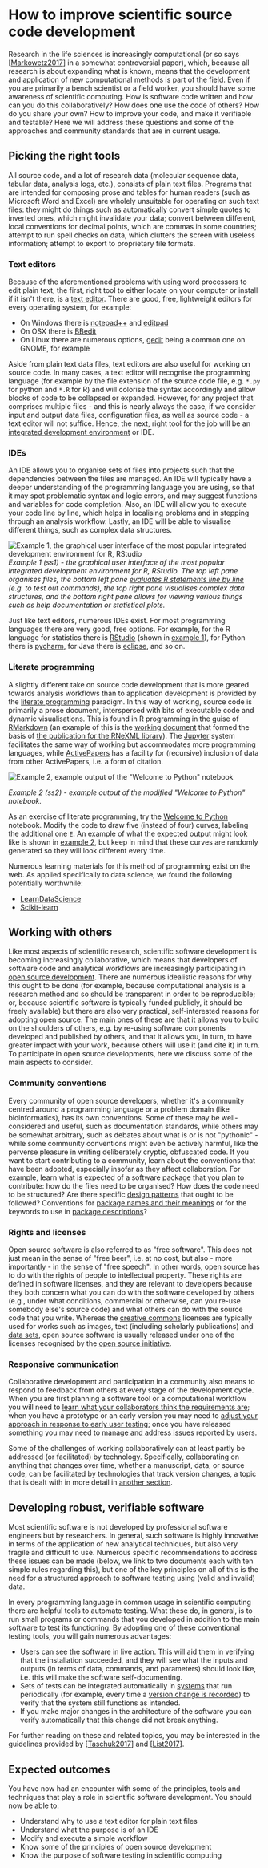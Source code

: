 How to improve scientific source code development
=================================================
Research in the life sciences is increasingly computational (or so says [[Markowetz2017](../REFERENCES/README.md#Markowetz2017)] in a somewhat controversial paper), which, because all research is about expanding what is known, means that the development and application of new computational methods is part of the field. Even if you are primarily a bench scientist or a field worker, you should have some awareness of scientific computing. How is software code written and how can you do this collaboratively? How does one use the code of others? How do you share your own? How to improve your code, and make it verifiable and testable? Here we will address these questions and some of the approaches and community standards that are in current usage.

Picking the right tools
-----------------------
All source code, and a lot of research data (molecular sequence data, tabular data, analysis logs, etc.), consists of plain text files. Programs that are intended for composing prose and tables for human readers (such as Microsoft Word and Excel) are wholely unsuitable for operating on such text files: they might do things such as automatically convert simple quotes to inverted ones, which might invalidate your data; convert between different, local conventions for decimal points, which are commas in some countries; attempt to run spell checks on data, which clutters the screen with useless information; attempt to export to proprietary file formats. 

### Text editors
Because of the aforementioned problems with using word processors to edit plain text, the first, right tool to either locate on your computer or install if it isn't there, is a [text editor](https://en.wikipedia.org/wiki/Text_editor). There are good, free, lightweight editors for every operating system, for example:

- On Windows there is [notepad++](https://notepad-plus-plus.org/) and [editpad](https://www.editpadlite.com/)
- On OSX there is [BBedit](https://www.barebones.com/products/bbedit/)
- On Linux there are numerous options, [gedit](http://www.gedit.org/) being a common one on GNOME, for example

Aside from plain text data files, text editors are also useful for working on source code. In many cases, a text editor will recognise the programming language (for example by the file extension of the source code file, e.g. `*.py` for python and `*.R` for R) and will colorise the syntax accordingly and allow blocks of code to be collapsed or expanded. However, for any project that comprises multiple files - and this is nearly always the case, if we consider input and output data files, configuration files, as well as source code - a text editor will not suffice. Hence, the next, right tool for the job will be an [integrated development environment](https://en.wikipedia.org/wiki/Integrated_development_environment) or IDE.

### IDEs
An IDE allows you to organise sets of files into projects such that the dependencies between the files are managed. An IDE will typically have a deeper understanding of the programming language you are using, so that it may spot problematic syntax and logic errors, and may suggest functions and variables for code completion. Also, an IDE will allow you to execute your code line by line, which helps in localising problems and in stepping through an analysis workflow. Lastly, an IDE will be able to visualise different things, such as complex data structures.

<a name="ss1"></a>
![Example 1, the graphical user interface of the most popular integrated development environment for R, RStudio](SS1.png)
_Example 1 (ss1) - the graphical user interface of the most popular integrated development environment for R, RStudio. The
top left pane organises files, the bottom left pane [evaluates R statements line by line](https://en.wikipedia.org/wiki/Read%E2%80%93eval%E2%80%93print_loop)
 (e.g. to test out commands), the top right pane visualises complex data structures, and the bottom right pane allows for
viewing various things such as help documentation or statistical plots._

Just like text editors, numerous IDEs exist. For most programming languages there are very good, free options. For example, for the R language for statistics there is [RStudio](https://www.rstudio.com) (shown in [example 1](#ss1)), for Python there is [pycharm](https://www.jetbrains.com/pycharm/), for Java there is [eclipse](https://www.eclipse.org/), and so on.

### Literate programming
A slightly different take on source code development that is more geared towards analysis workflows than to application development is provided by the [literate programming](https://en.wikipedia.org/wiki/Literate_programming) paradigm. In this way of working, source code is primarily a prose document, interspersed with bits of executable code and dynamic visualisations. This is found in R programming in the guise of [RMarkdown](http://rmarkdown.rstudio.com/) (an example of this is the [working document](https://github.com/ropensci/RNeXML/blob/master/manuscripts/manuscript.Rmd) that formed the basis of [the publication for the RNeXML library](http://doi.org/10.1111/2041-210X.12469)). The [Jupyter](http://jupyter.org/) system facilitates the same way of working but accommodates more programming languages, while [ActivePapers](http://www.activepapers.org/) has a facility for (recursive) inclusion of data from other ActivePapers, i.e. a form of citation.

<a name="ss2"></a>
![Example 2, example output of the "Welcome to Python" notebook](SS2.png)

_Example 2 (ss2) - example output of the modified "Welcome to Python" notebook._

As an exercise of literate programming, try the [Welcome to Python](https://try.jupyter.org/) notebook. Modify the code to draw five (instead of four) curves, labeling the additional one `E`. An example of what the expected output might look like is shown in [example 2](#ss2), but keep in mind that these curves are randomly generated so they will look different every time.

Numerous learning materials for this method of programming exist on the web. As applied specifically to data science, we found the following potentially worthwhile:
- [LearnDataScience](https://github.com/nborwankar/LearnDataScience)
- [Scikit-learn](https://github.com/jakevdp/sklearn_tutorial)

Working with others
-------------------
Like most aspects of scientific research, scientific software development is becoming increasingly collaborative, which means that developers of software code and analytical workflows are increasingly participating in [open source development](https://en.wikipedia.org/wiki/Open-source_software_development). There are numerous idealistic reasons for why this ought to be done (for example, because computational analysis is a research method and so should be transparent in order to be reproducible; or, because scientific software is typically funded publicly, it should be freely available) but there are also very practical, self-interested reasons for adopting open source. The main ones of these are that it allows you to build on the shoulders of others, e.g. by re-using software components developed and published by others, and that it allows you, in turn, to have greater impact with your work, because others will use it (and cite it) in turn. To participate in open source developments, here we discuss some of the main aspects to consider.

### Community conventions
Every community of open source developers, whether it's a community centred around a programming language or a problem domain (like bioinformatics), has its own conventions. Some of these may be well-considered and useful, such as documentation standards, while others may be somewhat arbitrary, such as debates about what is or is not "pythonic" - while some community conventions might even be actively harmful, like the perverse pleasure in writing deliberately cryptic, obfuscated code. If you want to start contributing to a community, learn about the conventions that have been adopted, especially insofar as they affect collaboration. For example, learn what is expected of a software package that you plan to contribute: how do the files need to be organised? How does the code need to be structured? Are there specific [design patterns](https://en.wikipedia.org/wiki/Software_design_pattern) that ought to be followed? Conventions for [package names and their meanings](https://pause.perl.org/pause/query?ACTION=pause_namingmodules) or for the keywords to use in [package descriptions](https://cran.r-project.org/doc/contrib/Leisch-CreatingPackages.pdf)?

### Rights and licenses
Open source software is also referred to as "free software". This does not just mean in the sense of "free beer", i.e. at no cost, but also - more importantly - in the sense of "free speech". In other words, open source has to do with the rights of people to intellectual property. These rights are defined in software licenses, and they are relevant to developers because they both concern what you can do with the software developed by others (e.g., under what conditions, commercial or otherwise, can you re-use somebody else's source code) and what others can do with the source code that you write. Whereas the [creative commons](https://creativecommons.org/) licenses are typically used for works such as images, text (including scholarly publications) and [data sets](../DATA_SHARING/README.md#licensing-attribution-and-openness-in-data-repositories), open source software is usually released under one of the licenses recognised by the [open source initiative](https://opensource.org/).

### Responsive communication
Collaborative development and participation in a community also means to respond to feedback from others at every stage of the development cycle. When you are first planning a software tool or a computational workflow you will need to [learn what your collaborators think the requirements are](https://en.wikipedia.org/wiki/Requirements_elicitation); when you have a prototype or an early version you may need to [adjust your approach in response to early user testing](https://en.wikipedia.org/wiki/Agile_software_development); once you have released something you may need to [manage and address issues](https://en.wikipedia.org/wiki/Issue_tracking_system) reported by users.

Some of the challenges of working collaboratively can at least partly be addressed (or facilitated) by technology. Specifically, collaborating on anything that changes over time, whether a manuscript, data, or source code, can be facilitated by technologies that track version changes, a topic that is dealt with in more detail in [another section](../VERSIONING/README.md).

Developing robust, verifiable software
--------------------------------------
Most scientific software is not developed by professional software engineers but by researchers. In general, such software is highly innovative in terms of the application of new analytical techniques, but also very fragile and difficult to use. Numerous specific recommendations to address these issues can be made (below, we link to two documents each with ten simple rules regarding this), but one of the key principles on all of this is the need for a structured approach to software testing using (valid and invalid) data. 

In every programming language in common usage in scientific computing there are helpful tools to automate testing. What these do, in general, is to run small programs or commands that you developed in addition to the main software to test its functioning. By adopting one of these conventional testing tools, you will gain numerous advantages:

- Users can see the software in live action. This will aid them in verifying that the installation succeeded, and they will see what the inputs and outputs (in terms of data, commands, and parameters) should look like, i.e. this will make the software self-documenting.
- Sets of tests can be integrated automatically in [systems](https://en.wikipedia.org/wiki/Continuous_integration) that run periodically (for example, every time a [version change is recorded](../VERSIONING/README.md)) to verify that the system still functions as intended.
- If you make major changes in the architecture of the software you can verify automatically that this change did not break anything.

For further reading on these and related topics, you may be interested in the guidelines provided by [[Taschuk2017](../REFERENCES/README.md#Taschuk2017)] and [[List2017](../REFERENCES/README.md#List2017)].

Expected outcomes
-----------------
You have now had an encounter with some of the principles, tools and techniques that play a role in scientific software development. You should now be able to:
- Understand why to use a text editor for plain text files
- Understand what the purpose is of an IDE
- Modify and execute a simple workflow
- Know some of the principles of open source development
- Know the purpose of software testing in scientific computing
